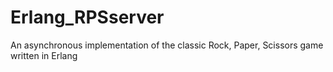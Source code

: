 # Erlang_RPSserver
An asynchronous implementation of the classic Rock, Paper, Scissors game written in Erlang
